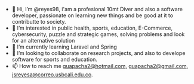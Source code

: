 - 👋 Hi, I’m @reyes98, i'am a profesional 10mt Diver and also a software developer, passionate on learning new things and be good at it to contributte to society. 
- 👀 I’m interested in public health, sports, education, E-Commerce, cybersecurity, puzzle and strategic games, solving problems and look for an alternative solution
- 🌱 I’m currently learning Laravel and Spring
- 💞️ I’m looking to collaborate on research projects, and also to develope software for sports and education.
- 📫 How to reach me guapacha2@hotmail.com, guapacha2@gmail.com, jsreyesa@correo.usbcali.edu.co.
